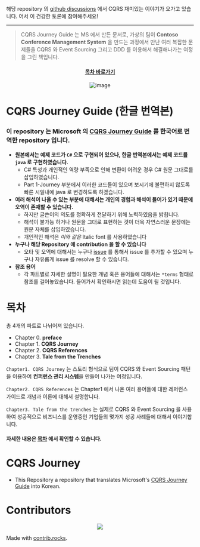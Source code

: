 해당 repository 의 [github discussions](https://github.com/dhslrl321/cqrs-journey-guide-korean/discussions) 에서 CQRS  재미있는 이야기가 오가고 있습니다. 어서 이 건강한 토론에 참여해주세요!

---

> CQRS Journey Guide 는 MS 에서 만든 문서로, 가상의 팀이 **Contoso Conference Management System** 을 만드는 과정에서 만난 여러 복잡한 문제들을 CQRS 와
> Event Sourcing 그리고 DDD 를 이용해서 해결해나가는 여정을 그린 책입니다.

</div>

<div align="center">

#### [목차 바로가기](https://github.com/dhslrl321/cqrs-journey-guide-korean/blob/master/Table%20of%20Contents.md)

</div>

<div align="center">

![image](https://user-images.githubusercontent.com/48385288/179484635-494f75bc-a722-47fa-a616-bf09c2c90193.png)

</div>

# CQRS Journey Guide (한글 번역본)

### **이 repository 는 Microsoft 의** [CQRS Journey Guide](https://github.com/microsoftarchive/cqrs-journey) **를 한국어로 번역한 repository 입니다.**

- **원본에서는 예제 코드가 `C#` 으로 구현되어 있으나, 한글 번역본에서는 예제 코드를 `java` 로 구현하였습니다.**
  - C# 특성과 개인적인 역량 부족으로 인해 변환이 어려운 경우 C# 원문 그대로를 삽입하였습니다.
  - Part 1-Journey 부분에서 이러한 코드들이 있으며 보시기에 불편하지 않도록 빠른 시일내에 java 로 변경하도록 하겠습니다.
- **여러 해석이 나올 수 있는 부분에 대해서는 개인의 경험과 해석이 들어가 있기 때문에 오역이 존재할 수 있습니다.**
  - 하지만 글쓴이의 의도를 정확하게 전달하기 위해 노력하였음을 밝힙니다.
  - 해석이 불가능 하거나 원문을 그대로 표현하는 것이 더욱 자연스러운 문장에는 원문 자체를 삽입하였습니다.
  - 개인적인 해석은 _이와 같은_ Italic font 를 사용하였습니다
- **누구나 해당 Repository 에 contribution 을 할 수 있습니다**
  - 오타 및 오역에 대해서는 누구나 [issue](https://github.com/dhslrl321/cqrs-journey-guide-korean/issues) 를 통해서 issue 를 추가할 수 있으며
    누구나 자유롭게 issue 를 resolve 할 수 있습니다.
- **참조 용어**
  - 각 파트별로 자세한 설명이 필요한 개념 혹은 용어들에 대해서는 `*terms` 형태로 참조를 걸어놓았습니다. 들어가서 확인하시면 읽는데 도움이 될 것입니다.

# 목차

총 4개의 파트로 나뉘어져 있습니다.

- Chapter 0. **preface**
- Chapter 1. **CQRS Journey**
- Chapter 2. **CQRS References**
- Chapter 3. **Tale from the Trenches**

`Chapter1. CQRS Journey` 는 스토리 형식으로 팀이 CQRS 와 Event Sourcing 패턴을 이용하여 **컨퍼런스 관리 시스템**을 만들어 나가는 여정입니다.

`Chapter2. CQRS References` 는 Chapter1 에서 나온 여러 용어들에 대한 레퍼런스 가이드로 개념과 이론에 대해서 설명합니다.

`Chapter3. Tale from the trenches` 는 실제로 CQRS 와 Event Sourcing 을 사용하여 성공적으로 비즈니스를 운영중인 기업들의 몇가지 성공 사례들에 대해서 이야기합니다.

#### 자세한 내용은 [목차](https://github.com/dhslrl321/cqrs-journey-guide-korean/blob/master/Table%20of%20Contents.md) 에서 확인할 수 있습니다.

# CQRS Journey

- This Repository a repository that translates
  Microsoft's [CQRS Journey Guide](https://github.com/microsoftarchive/cqrs-journey) into Korean.

# Contributors

<div align="center">

<a href="https://github.com/dhslrl321/cqrs-journey-guide-korean/graphs/contributors">
  <img src="https://contrib.rocks/image?repo=dhslrl321/cqrs-journey-guide-korean" />
</a>

</div>

Made with [contrib.rocks](https://contrib.rocks).

